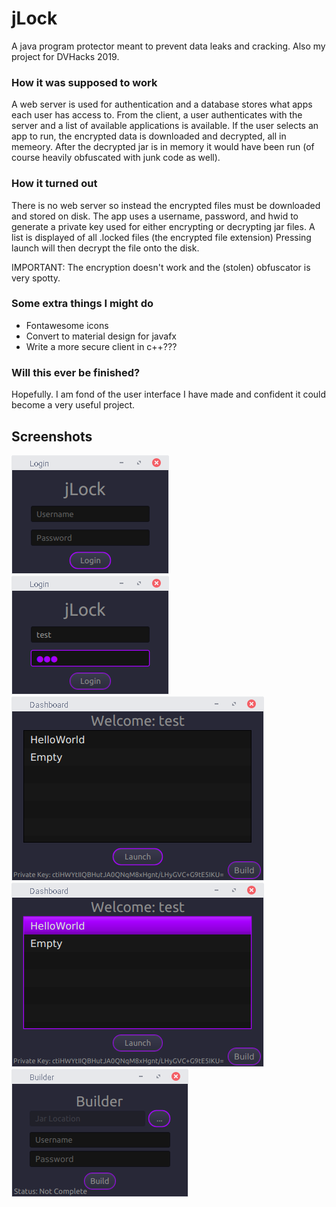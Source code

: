 # jLock
A java program protector meant to prevent data leaks and cracking. Also my project for DVHacks 2019.

### How it was supposed to work
A web server is used for authentication and a database stores what apps each user has access to.
From the client, a user authenticates with the server and a list of available applications is available.
If the user selects an app to run, the encrypted data is downloaded and decrypted, all in memeory.
After the decrypted jar is in memory it would have been run (of course heavily obfuscated with junk code as well).

### How it turned out
There is no web server so instead the encrypted files must be downloaded and stored on disk.
The app uses a username, password, and hwid to generate a private key used for either encrypting or decrypting jar files.
A list is displayed of all .locked files (the encrypted file extension)
Pressing launch will then decrypt the file onto the disk.

IMPORTANT: The encryption doesn't work and the (stolen) obfuscator is very spotty.

### Some extra things I might do
 - Fontawesome icons
 - Convert to material design for javafx
 - Write a more secure client in c++???

### Will this ever be finished?
Hopefully. I am fond of the user interface I have made and confident it could become a very useful project.

## Screenshots
![Login screen](https://raw.githubusercontent.com/digitaldisarray/jLock/master/Screenshots/Login1.png)
![Login screen filled out](https://raw.githubusercontent.com/digitaldisarray/jLock/master/Screenshots/Login2.png)
![Dashboard](https://raw.githubusercontent.com/digitaldisarray/jLock/master/Screenshots/Dashboard1.png)
![Dashboard selected item](https://raw.githubusercontent.com/digitaldisarray/jLock/master/Screenshots/Dashboard2.png)
![Builder](https://raw.githubusercontent.com/digitaldisarray/jLock/master/Screenshots/Builder.png)
